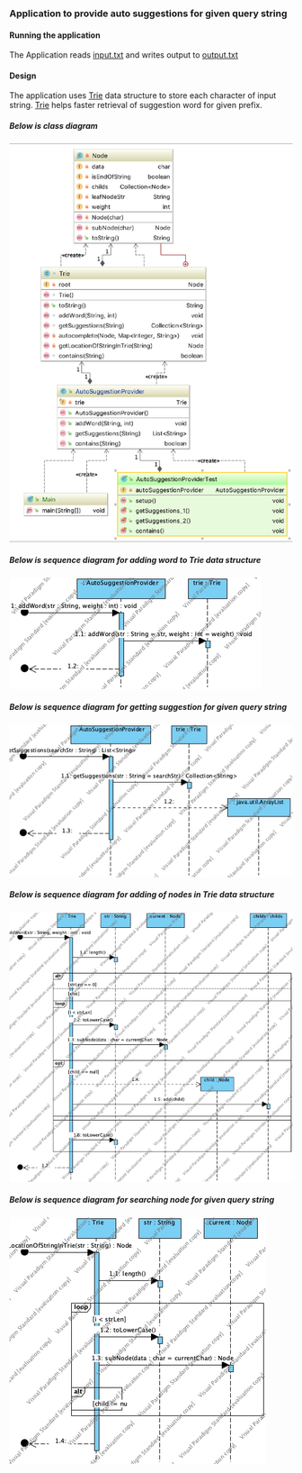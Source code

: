 ### Application to provide auto suggestions for given query string

#### Running the application

The Application reads [input.txt](./input.txt) and writes output to [output.txt](./output.txt)

#### Design

The application uses [Trie](https://en.wikipedia.org/wiki/Trie) data structure to store each character of 
input string. [Trie](https://en.wikipedia.org/wiki/Trie) helps faster retrieval of
suggestion word for given prefix.

##### Below is class diagram
![Class Diagram](./Class_Diagram.png)


##### Below is sequence diagram for adding word to Trie data structure
![Add_Word_Sequecne](./Add_Word_Sequence.jpg)


##### Below is sequence diagram for getting suggestion for given query string
![Add_Word_Sequecne](./Get_Suggestion_For_Query_Sequence.jpg)

##### Below is sequence diagram for adding of nodes in Trie data structure
![Add_Word_Sequecne](./Adding_Word_Trie_Sequence.jpg)

##### Below is sequence diagram for searching node for given query string
![Add_Word_Sequecne](./Getting_Node_For_Given_Prefix_Sequence.jpg)